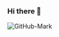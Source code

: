 ### Hi there 👋

![GitHub-Mark](https://user-images.githubusercontent.com/85851416/235915669-18b5ae30-57a8-4f4c-b28b-90ee3caff3cc.png)
